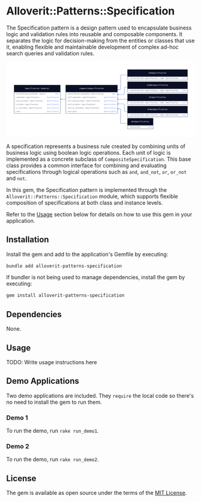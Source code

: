 # Alloverit::Patterns::Specification

The Specification pattern is a design pattern used to encapsulate business logic and validation rules into reusable
and composable components. It separates the logic for decision-making from the entities or classes that use it,
enabling flexible and maintainable development of complex ad-hoc search queries and validation rules.

![Specification Pattern](assets/uml.png)

A specification represents a business rule created by combining units of business logic using boolean logic operations.
Each unit of logic is implemented as a concrete subclass of `CompositeSpecification`. This base class provides a common
interface for combining and evaluating specifications through logical operations such as `and`, `and_not`, `or`,
`or_not` and `not`.

In this gem, the Specification pattern is implemented through the `Alloverit::Patterns::Specification` module, which
supports flexible composition of specifications at both class and instance levels.

Refer to the [Usage](#usage) section below for details on how to use this gem in your application.


## Installation

Install the gem and add to the application's Gemfile by executing:

```bash
bundle add alloverit-patterns-specification
```

If bundler is not being used to manage dependencies, install the gem by executing:

```bash
gem install alloverit-patterns-specification
```


## Dependencies
None.





## Usage

TODO: Write usage instructions here

## Demo Applications

Two demo applications are included. They `require` the local code so there's no need to install the gem to run them.

### Demo 1

To run the demo, run `rake run_demo1`.

### Demo 2

To run the demo, run `rake run_demo2`.


## License

The gem is available as open source under the terms of the [MIT License](https://opensource.org/licenses/MIT).
